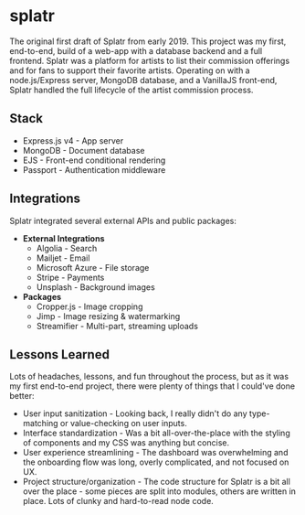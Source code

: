 # splatr
The original first draft of Splatr from early 2019. This project was my first, end-to-end, build of a web-app with a database backend and a full frontend. Splatr was a platform for artists to list their commission offerings and for fans to support their favorite artists. Operating on with a node.js/Express server, MongoDB database, and a VanillaJS front-end, Splatr handled the full lifecycle of the artist commission process.

## Stack
* Express.js v4 - App server
* MongoDB - Document database
* EJS - Front-end conditional rendering
* Passport - Authentication middleware

## Integrations
Splatr integrated several external APIs and public packages:
* **External Integrations**
  * Algolia - Search
  * Mailjet - Email
  * Microsoft Azure - File storage 
  * Stripe - Payments
  * Unsplash - Background images
* **Packages**
  * Cropper.js - Image cropping
  * Jimp - Image resizing & watermarking
  * Streamifier - Multi-part, streaming uploads
 
## Lessons Learned
Lots of headaches, lessons, and fun throughout the process, but as it was my first end-to-end project, there were plenty of things that I could've done better:
* User input sanitization - Looking back, I really didn't do any type-matching or value-checking on user inputs.
* Interface standardization - Was a bit all-over-the-place with the styling of components and my CSS was anything but concise.
* User experience streamlining - The dashboard was overwhelming and the onboarding flow was long, overly complicated, and not focused on UX.
* Project structure/organization - The code structure for Splatr is a bit all over the place - some pieces are split into modules, others are written in place. Lots of clunky and hard-to-read node code.
